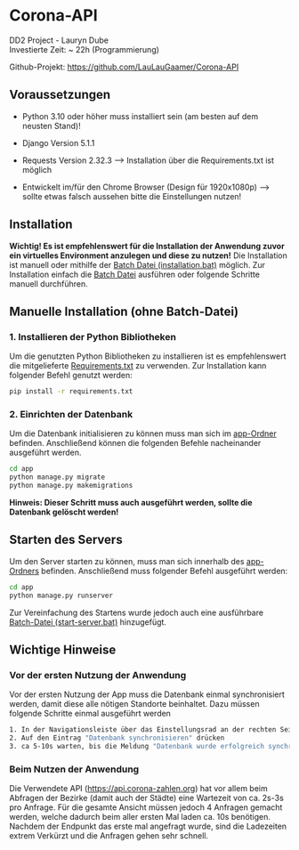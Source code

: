 # Corona-API
DD2 Project - Lauryn Dube<br>
Investierte Zeit: ~ 22h (Programmierung)

Github-Projekt: https://github.com/LauLauGaamer/Corona-API 

## Voraussetzungen
- Python 3.10 oder höher muss installiert sein (am besten auf dem neusten Stand)!
- Django Version 5.1.1
- Requests Version 2.32.3
    --> Installation über die Requirements.txt ist möglich

- Entwickelt im/für den Chrome Browser (Design für 1920x1080p) 
    --> sollte etwas falsch aussehen bitte die Einstellungen nutzen!


## Installation

**Wichtig! Es ist empfehlenswert für die Installation der Anwendung zuvor ein virtuelles Environment anzulegen und diese zu nutzen!**
Die Installation ist manuell oder mithilfe der [Batch Datei (installation.bat)](installation.bat) möglich. Zur Installation einfach die [Batch Datei](installation.bat) ausführen oder folgende Schritte manuell durchführen.

## Manuelle Installation (ohne Batch-Datei)
### 1. Installieren der Python Bibliotheken

Um die genutzten Python Bibliotheken zu installieren ist es empfehlenswert die mitgelieferte [Requirements.txt](requirements.txt) zu verwenden. Zur Installation kann folgender Befehl genutzt werden:

```bash
pip install -r requirements.txt
```

### 2. Einrichten der Datenbank

Um die Datenbank initialisieren zu können muss man sich im [app-Ordner](/app/) befinden. Anschließend können die folgenden Befehle nacheinander ausgeführt werden.

```bash
cd app
python manage.py migrate
python manage.py makemigrations
```

**Hinweis: Dieser Schritt muss auch ausgeführt werden, sollte die Datenbank gelöscht werden!**

## Starten des Servers

Um den Server starten zu können, muss man sich innerhalb des [app-Ordners](/app/) befinden. Anschließend muss folgender Befehl ausgeführt werden:

```bash
cd app
python manage.py runserver
```

Zur Vereinfachung des Startens wurde jedoch auch eine ausführbare [Batch-Datei (start-server.bat)](start-server.bat) hinzugefügt.

## Wichtige Hinweise

### Vor der ersten Nutzung der Anwendung

Vor der ersten Nutzung der App muss die Datenbank einmal synchronisiert werden, damit diese alle nötigen Standorte beinhaltet. Dazu müssen folgende Schritte einmal ausgeführt werden

```bash
1. In der Navigationsleiste über das Einstellungsrad an der rechten Seite hovern
2. Auf den Eintrag "Datenbank synchronisieren" drücken
3. ca 5-10s warten, bis die Meldung "Datenbank wurde erfolgreich synchronisiert" erscheint.
```

### Beim Nutzen der Anwendung

Die Verwendete API (https://api.corona-zahlen.org) hat vor allem beim Abfragen der Bezirke (damit auch der Städte) eine Wartezeit von ca. 2s-3s pro Anfrage. 
Für die gesamte Ansicht müssen jedoch 4 Anfragen gemacht werden, welche dadurch beim aller ersten Mal laden ca. 10s benötigen.
Nachdem der Endpunkt das erste mal angefragt wurde, sind die Ladezeiten extrem Verkürzt und die Anfragen gehen sehr schnell.
